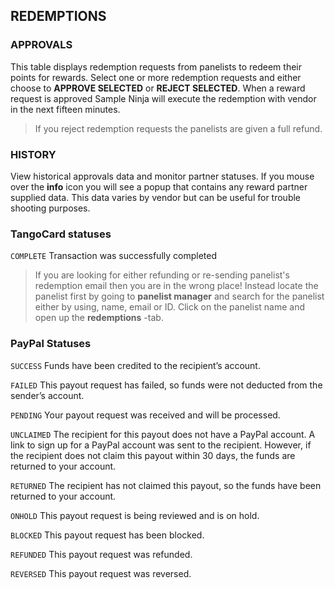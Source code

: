 ## REDEMPTIONS

### APPROVALS

This table displays redemption requests from panelists to redeem their points for rewards. Select one or more redemption requests and either choose to **APPROVE SELECTED** or **REJECT SELECTED**. When a reward request is approved Sample Ninja will execute the redemption with vendor in the next fifteen minutes.

> If you reject redemption requests the panelists are given a full refund.

### HISTORY

View historical approvals data and monitor partner statuses. If you mouse over the **info** icon you will see a popup that contains any reward partner supplied data. This data varies by vendor but can be useful for trouble shooting purposes.

### TangoCard statuses

```COMPLETE``` Transaction was successfully completed

> If you are looking for either refunding or re-sending panelist's redemption email then you are in the wrong place! Instead locate the panelist first by going to **panelist manager** and search for the panelist either by using, name, email or ID. Click on the panelist name and open up the **redemptions** -tab. 

### PayPal Statuses

```SUCCESS``` Funds have been credited to the recipient’s account.

```FAILED``` This payout request has failed, so funds were not deducted from the sender’s account.

```PENDING``` Your payout request was received and will be processed.

```UNCLAIMED``` The recipient for this payout does not have a PayPal account. A link to sign up for a PayPal account was sent to the recipient. However, if the recipient does not claim this payout within 30 days, the funds are returned to your account.

```RETURNED``` The recipient has not claimed this payout, so the funds have been returned to your account.

```ONHOLD``` This payout request is being reviewed and is on hold.

```BLOCKED``` This payout request has been blocked.

```REFUNDED``` This payout request was refunded.

```REVERSED``` This payout request was reversed.
